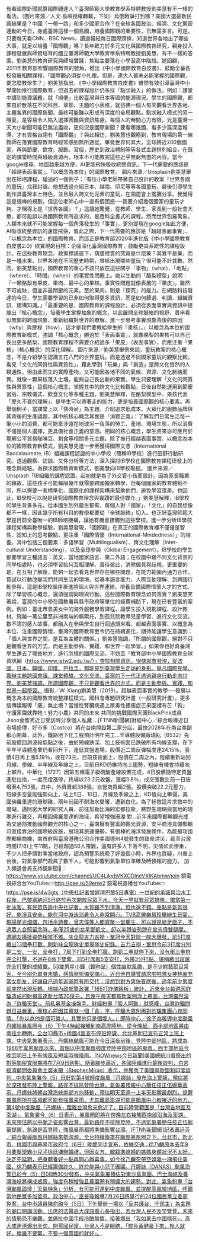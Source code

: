 有看國際新聞就算國際觀達人？臺灣師範大學教育學系特聘教授劉美慧有不一樣的看法。（圖片來源／人文·島嶼授權轉載，下同）烏俄戰爭打到哪？美國大選最新民調結果是？中國「一帶一路」和多少國家合作？在全球各國政治、經濟、文化緊密連動的今日，身處臺灣這樣一個島國，培養國際觀的重要性，已無需多言。可是，只要每天看CNN、BBC News，讀過報紙每日國際頭條，知道世界各地出了哪些大事，就足以培養「國際觀」嗎？長年致力於多元文化與國際教育研究，親身投入課程發展與師資培育的國立臺灣師範大學教育學系特聘教授劉美慧，有不一樣的答案。劉美慧的教育研究與師培實踐，焦點主要落在小學至高中階段。她回顧，2011年教育部吹響國際教育的號角，推出《中小學國際教育白皮書》，鼓勵全臺各校發展相關課程。「國際觀必須從小扎根。但是，連大人都未必能掌握的國際觀，要怎麼教學生？」劉美慧指出，《中小學國際教育白皮書》雖然有效引導臺灣中小學開始推行國際教育，但過去的課程設計仍多採「點狀融入」的做法，例如：課堂中講到能源議題，就「順便」比較臺灣與日本等國的能源現況。學生的國際觀，都來自於散落在不同科目、章節、主題的小表格，就彷彿一個人每天觀看世界各地、主題各異的國際新聞，最終可能難以形成有深度的全局觀點。點狀融入模式的另一隱憂，是容易令人陷入選擇困難與資訊焦慮。每個人的時間心力有限，光是臺灣一天大小新聞可能已無法盡收，更何況是國際新聞？要看哪幾國、看多少篇深度報導，才有資格自詡有「國際觀」？與此相彷，劉美慧也觀察到，教育現場的第一線教師在落實國際教育時經常感到無所適從。畢竟世界何其大，全球將近200個國家，再與節慶、飲食、服飾、習俗，歷史到政治體制等等各式主題排列組合，在既定的課堂時間與班級資源內，根本不可能教完這些近乎無窮無盡的內容。當今google搜尋、地圖越來越方便，AI更能飛快吸收統整資訊，下一代需要的應該是「超越表面事實」、「以概念為本位」的國際教育。 圖片來源／Unsplash劉美慧舉出在師培課程，碰過的一個例子：「有位小學老師帶著自己設計的教案『世界各國的童玩』找我討論。他想透過介紹日本、越南、印尼等等各國童玩，最後引導學生創作具臺灣本土特色，並且融入跨文化元素的童玩，在園遊會上擺攤分享。我覺得這是很棒的規劃，但這位老師心中一直有個困惑──我要介紹幾個國家的童玩才夠、才稱得上是『世界各國』？」這讓她驚覺，從教師、學生、家長到一般社會大眾，都可能誤以為國際教育所追求的，是百科全書式的課程。然而世界包羅萬象，人類本來就不可能掌握每一個角落發生的「事實」，更別提現在google如此方便，AI吸收統整資訊的速度飛快，值此之際，下一代需要的應該是「超越表面事實」、「以概念為本位」的國際教育。而這正是教育部2020年進化版《中小學國際教育白皮書2.0》欲實現的目標：企圖深化臺灣國際教育，鼓勵更具系統性的課程設計。在這些教育理念、政策標語底下，葫蘆裡賣的究竟是什麼藥？其實不是藥，而是一種水果。世界各地在不同歷史時期，曾經出現哪些童玩？很可能不計其數。然而，劉美慧點出，國際教育的重心不該只放在這些關乎「事物」（what）、「地點」（where）、「時間」（when）的事實性問題上。她以生動的「酪梨模型」說明：「一顆酪梨有果皮、果肉、最中心的果核。事實性問題就像表層的『果皮』，雖然不可或缺，但並非最關鍵的元素。至於果肉，則是『探究』的能力。在網路科技發達的今日，學生需要學習的已非如何取得更多資訊，而是如何篩選、判讀、組織資訊、建構知識。」「最重要的是，國際教育的課程設計，必須從表面事實與資訊中提煉出『核心概念』，培養學生掌握抽象的概念，以此展開全球脈絡的視野、貫串看似無關的跨國現象、重新組織對世界的瞭解。進一步思考事實現象背後的原因（why）與歷程（how），這才是我們要教給學生的『果核』。」以概念為本位的國際教育新模式，強調「核心概念」勝過於「表面事實」，就像酪梨的果核可以自己長出更多酪梨，國際教育課程不需要介紹過多「果皮」（表面事實），而應注重「果核」（核心概念）的深化理解。 圖片來源／劉美慧舉例來說，童玩教案的核心概念，不是介紹學生認識五花八門的世界童玩，而是透過不同國家童玩的觀察比較，看見「文化的同質性與異質性」，藉此學到「玩樂」與「創造」是跨文化皆然的人類通性，但由此而生的實際產物，又可能因各地不同的氣候、資源、文化脈絡而異。就像一顆果核落入土壤，能夠自己長出新的果實。學生只要理解「文化的同質性與異質性」這個核心概念，掌握其中的跨文化比較觀點，日後自然能運用到節慶習俗、宗教儀式、飲食文化等多種主題。劉美慧解釋，在酪梨模型中，果核代表「歷久不衰的理解」，是學生可以帶著走的能力，更是培養國際觀的核心要素。再舉個例子，當課堂上以「快時尚」為主題，介紹追求低成本、大眾化的服飾品牌與其背後的生產議題，其中的核心概念其實是「消費正義」：了解我們日常生活每一筆小小的消費，都可能牽涉遠在地球另一角落的勞工、產地、環境生態，所以消費不僅是個人選擇，更具備社會正義的意涵。相同的核心概念，學生將來亦可應用於理解公平貿易咖啡豆、剩食等相關多元主題。除了推行超越表面事實、以概念為本位的國際教育新模式，劉美慧更進一步至獲得國際文憑（International Baccalaureate, IB）組織課程認證的中小學校（簡稱IB學校）進行田野行動研究。透過觀察、訪談、文件分析等方法，深入探討IB學校在國際教育課程研發上的理念與經驗。為探求國際教育新模式，劉美慧向IB學校取經。 圖片來源／Unsplash「IB組織的課程認證，起初就是為了外交官小孩而設計。因為家長職業的緣故，這些孩子可能每隔幾年就需要跨國搬家轉學，但每個國家的教育體制不同，所以需要一套標準化、國際化的課程架構來幫助他們，避免學習落差。也因此，IB學校可以說是研究國際教育理念與實踐的最佳媒介。」劉美慧解釋，IB學校的學生背景多元，從本國生到外籍生都有，每個人對「國家」、「文化」的自我想像都不一樣，因此幾乎所有科目的教學都要從「全球脈絡」切入。也正好臺灣師範大學是目前全臺唯一的IB師培機構，讓她有機會接觸到這些學校。進一步分析IB學校課程架構與教學經驗，劉美慧發現，「國際觀」在真正的國際教育裡不僅僅是智性、認知上的思考觀點，更注重「國際情懷（International-Mindedness）」的培養。其中包括三個要素：多語學習（Multilingualism）、跨文化理解（Inter-cultural Understanding），以及全球參與（Global Engagement）。IB學校的學生都要學習三種語言：英文、當地國家語言、第二外語；在校園中跟不同文化背景的同學相處時，也必須學習如何互相理解、善待彼此，消除偏見與歧視。更重要的是，在互相了解後，能夠一起去看見世界存在哪些問題，在能力範圍內通力合作，嘗試以行動改變我們共同生活的環境。從基本語言能力、人際互動理解、到跨國行動參與，這是IB學校循序漸進將個人與世界連結，培養具備國際情懷人才的方式。除了學習核心概念，還須強調同理與行動，這些國際教育理念如何落實？劉美慧笑著說，臺灣的中小學在國教署與縣市政府等單位的經費補助下，現在已有豐富的案例。例如：臺北市景美女中的海外服務學習課程，讓學生投入規劃課程、設計教材，飛越一萬公里至非洲南端的賴索托，到孤兒院教導兒童學習、進行文化交流，數不清的感人故事，都融入在參與學生自行回過頭來看，超越表面事實、以概念為本位、注重國際情懷，臺灣的國際教育至今仍在持續進化，期待能讓學生意識到：「個人與世界之間，是互為主體的關係。」劉美慧強調，「所謂的國際觀，絕對不只是觀看世界的方式，而是主動參與、實踐，和世界一起學習。」如果你也好奇臺灣學生還去了哪些地方，進行怎樣的國際交流，不妨至「教育部中小學國際教育全球資訊網（https://www.ietw2.edu.tw/）」查找相關資訊。很快就會發現，從法國、日本、韓國、印度、巴拉圭，都能見到臺灣學生走訪的身影。舉凡國際見學、籌辦主題跨國會議、課堂體驗、文化交流，臺灣的下一代正透過親身行動走向世界。劉美慧強調，所謂國際觀，不只是觀看世界的方式，而是主動參與、實踐，和世界一起學習。 攝影／W. Xiang劉美慧（2019）。超越表面事實的教學──發展以概念為本的國際教育統整課程模式。國科會專題研究計畫（一般研究計畫）。更多信傳媒報導「癢」無止境？當慢性腎臟病遇上尿毒性搔癢症芒果園裡有芒「狗」 守護家園就靠牠！努力小農》共同的未來 共同的挑戰國際天團BlackPink成員Jisoo金智秀近日受訪時分享個人私藏 ...[FTNN新聞網]財經中心／綜合報導近日市場盛傳，好市多（Costco）將在台南開設第二家分店，最快2028年在南台南副都心開幕，此外，鐵路地下化工程預計明年完工...半導體設備廠瑞耘（6532）先前股價回測波段低點之後，由於短線跌深，加上技術面已跌破所有均線支撐，在下半年半導體產業仍看回升下，逢低買盤進場，股價近二周反彈幅度達24.15％，股價4日再上漲5.19％，收在73元，目前技術面上，股價在二周之內，陸續重新站回月線、季線、半年線及年線之上，目前日KD仍維持向上趨勢，短線有機會持續向上攀升。中華化（1727）因第五條電子級硫酸產線設置完成，4日股價隨特定買盤進駐拉抬，一度亮燈漲停，終場以23.2元收盤，漲幅3.8％，成交張數比前一日倍增至4,753張。其中，外資賣超388張，自營商買超2張。股價突破22.2元壓力，短線多空量能強勢向上，站上5日、10日、月線及季線之上，KD值向上攀揚。美國佛羅里達的珊瑚礁，兩年前因不耐海水變暖，遭到白化。為了拯救這片求救中的珊瑚，邁阿密大學的研究人員，前往加勒比海的宏都拉斯，將野生珊瑚與當地的珊瑚進行雜交，再種回佛羅里達的海域，希望增強珊瑚 對...近年來國際郵輪觀光成為交通部推動國際觀光的核心之一，臺南擁有豐富的觀光資源，安平商港具備郵輪可直接靠泊的國際級設施，展現其旅運優勢，有很棒的海洋發展條件，為能搶攻國際郵輪商機，南市府與臺灣港務公司合作美國德州4號發生的致命洪災，截至台灣時間(7/6)上午11點，已經超過50人罹難，還有許多人下落不明，災情如此慘重，不少人把矛頭對準當地政府，認為預警系統晚了好幾個小時，外界也質疑，川普上台後，對氣象部門裁員了數千人，可能影響到氣象單位準確及時預報的能力。  加入頻道會員支持鏡新聞🩷： https://www.youtube.com/channel/UC4LjkybVKXCDlneVXlKAbmw/join 鏡電視綜合台YouTube👉http://pse.is/59enw2 鏡電視直播台YouTube👉https://pse.is/4w3gts（中央社記者曾婷瑄巴黎5日專電）一世紀的承諾與治水工程後，巴黎塞納河5日終於再次開放民眾下水。今天一早就有民眾排隊，搶當第一批泳客。有民眾告訴中央社記者，水質雖不到清澈，但也還不錯。重點是氣氛很好、乾淨且安全，能在河中游泳消暑令人非常開心。TVB高層樂易玲舉辦生日宴，現場星光熠熠，包括佘詩曼、曾志偉等人都齊聚一堂慶生，可以說是給足面子，不過眾人合照留念時，年僅25歲的女星鄧凱文，卻以半蹲姿勢蹲在曾志偉雙腿間，遭網友痛批姿勢相當不雅。味全龍吉力吉撈・鞏冠今天對統一隊大爆發，前5打席繳出13個壘打數，刷新味全龍隊史單場隊史紀錄。吉力吉撈・鞏冠今前3打席分別是二安、一安、全壘打，7局下打到全壘打牆，跑到二壘就停下來，沒有衝三壘拚完全打擊，不過在8局下雙響，前5打席敲5支安打，外帶3分打點，堪稱繳出超越完全打擊的成績單。53歲男星小鐘（鐘昀呈）個性幽默風趣，是不少綜藝節目常客，至今卻仍單身未婚，感情狀態備受關心。近日他自爆曾請求啦啦隊女神林襄充當女朋友，好讓自己過年返家時有所交代；沒想到對方爽快答應後，過年前夕態度卻突然出現反轉。根據內政部警政署「165打詐儀錶板」統計，近來全台每週因詐騙造成的財損高達新台幣20億元，且幾乎每天都有新案例浮上檯面，台灣儼然淪為「詐騙天堂」。前私募基金操盤手、財經粉專「股人阿勳」就感嘆，台灣詐騙問題日益嚴重，而核心原因其實就一個「貪」字，呼籲大眾別再對詐騙集團心存同情，「你以為他是個可憐人，其實他只是個壞人。」即時中心／徐子為報導中度颱風丹娜絲暴風圈今（6）下午4時起接觸到南高屏陸地，從今晚起，西半部地區將由南往北轉雨，全台13縣市+桃園4區宣布停班停課，北北基則已宣布正常上班上課。中央氣象署表示，丹娜絲颱風可能在今日深夜前後，登陸中部地區，將成為1986年韋恩颱風以來，首個以中度颱風強度登陸中部地區的颱風，西半部地區今晚至明日上午有強風及短延時強降雨。[NOWnews今日新聞]美國總統川普祭出的對等關稅寬限期將在7月9日到期，隨著腳步逼近，各國陸續進行最後談判，白宮經濟顧問委員會主席米蘭（StephenMiran）表示，他獲悉了美國與歐盟和印度談判...中央氣象署今（5）日針對第4號輕度颱風「丹娜絲」發布海上警報，預估將於深夜發布陸上警報，路徑不排除登陸台灣。氣象署預報中心簡任技正伍婉華表示，丹娜絲將朝台灣海峽南部方向移動，預估明天至週一上半天影響最劇烈，提醒暴風圈所在區域都可能有強風豪雨，尤其離島澎湖可能是颱風中心較接近的地方。第4號中度颱風「丹娜絲」距離台灣愈來愈近了，目前陸警範圍是「台灣各地區及澎湖」。氣象署今（6）日表示，暴風圈即將在傍晚左右接觸西南部沿海及澎湖。未來預估將以中颱之姿影響台灣，最新路徑不排除登陸，不過氣象署簡任技正伍婉華提醒，無論是否登陸，強風暴雨都將準備影響台灣。[FTNN新聞網]記者蕭廷芬／綜合報導颱風丹娜絲來勢洶洶，全台持續籠罩在颱風暴風圈之下。台北市、新北市、桃園市與基隆市政府今（6日）晚間同步宣布，依據交通...徐乃麟原本去年9月要幫學霸小兒子徐廷墉辦婚禮，但因女方、韓籍準媳婦的媽媽身體狀況不太好，決定先延期，把身體養好一點再開心辦喜事，如今徐乃麟突帶空姐妻一塊飛往美國，徐乃麟表示已經籌備許久，終於能與小兒子團圓。丹娜絲（DANAS）颱風海警已於今（5）日08時30分發布，中央氣象署預估對東沙島海面、巴士海峽及臺灣海峽將構成威脅，強度有稍增強且暴風圈有稍擴大的趨勢。對此，氣象粉專「台灣颱風論壇｜天氣特急」分析，有可能可達到中度颱風，並提醒高風險地區，呼籲當地民眾多加留意。政治中心／巫旻璇報導7月26日將舉行的24位國民黨立委罷免案，台中市議員陳俞融今（5日）下午舉辦一場以「反共護台、守民主」為主題的廟口開講活動。出席的法醫高大成語重心長指出，若台灣人民不及早警覺，未來的情勢恐不樂觀，並痛批中國手段冷酷無情，接著爆出「我如果去中國穩死」，高大成連連爆出金句，開罵國民黨，台灣人不是眼瞎，「罷免黃健豪下來，換人就好，換誰不要緊，不要一個賣國的就好」。